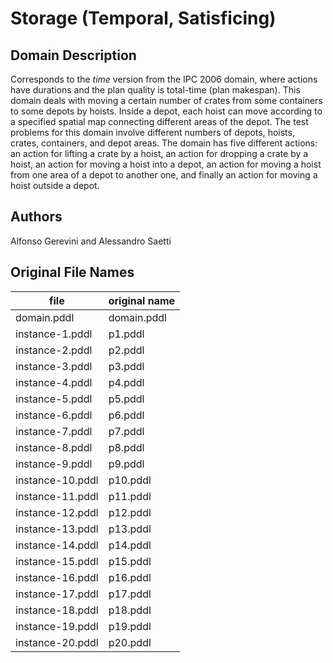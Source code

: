 # Storage (Temporal, Satisficing)

## Domain Description

Corresponds to the *time* version from the IPC 2006 domain, where actions have durations and the plan quality is total-time (plan makespan).
This domain deals with moving a certain number of crates from some containers to some depots by hoists.
Inside a depot, each hoist can move according to a specified spatial map connecting different areas of the depot.
The test problems for this domain involve different numbers of depots, hoists, crates, containers, and depot areas.
The domain has five different actions: an action for lifting a crate by a hoist, an action for dropping a crate by a hoist, an action for moving a hoist into a depot, an action for moving a hoist from one area of a depot to another one, and finally an action for moving a hoist outside a depot.

## Authors

Alfonso Gerevini and Alessandro Saetti

## Original File Names

| file             | original name |
|------------------|---------------|
| domain.pddl      | domain.pddl   |
| instance-1.pddl  | p1.pddl       |
| instance-2.pddl  | p2.pddl       |
| instance-3.pddl  | p3.pddl       |
| instance-4.pddl  | p4.pddl       |
| instance-5.pddl  | p5.pddl       |
| instance-6.pddl  | p6.pddl       |
| instance-7.pddl  | p7.pddl       |
| instance-8.pddl  | p8.pddl       |
| instance-9.pddl  | p9.pddl       |
| instance-10.pddl | p10.pddl      |
| instance-11.pddl | p11.pddl      |
| instance-12.pddl | p12.pddl      |
| instance-13.pddl | p13.pddl      |
| instance-14.pddl | p14.pddl      |
| instance-15.pddl | p15.pddl      |
| instance-16.pddl | p16.pddl      |
| instance-17.pddl | p17.pddl      |
| instance-18.pddl | p18.pddl      |
| instance-19.pddl | p19.pddl      |
| instance-20.pddl | p20.pddl      |
